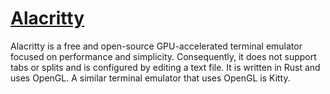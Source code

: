 # [Alacritty](https://github.com/alacritty/alacritty)

Alacritty is a free and open-source GPU-accelerated terminal emulator focused on performance and simplicity. Consequently, it does not support tabs or splits and is configured by editing a text file. It is written in Rust and uses OpenGL. A similar terminal emulator that uses OpenGL is Kitty. 

